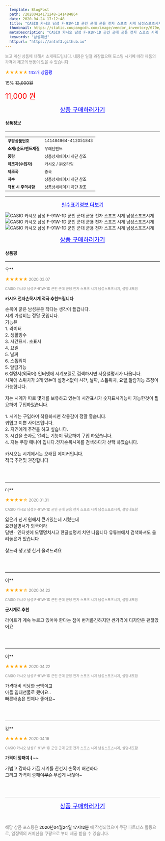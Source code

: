 ```yaml
---
  template: BlogPost
  path: /20200424171248-141484864
  date: 2020-04-24 17:12:48
  title: "CASIO 카시오 남성 F-91W-1D 군인 군대 군용 전자 스포츠 시계 남성스포츠시계"
  thumbnail: https://static.coupangcdn.com/image/vendor_inventory/679e/d2d86efe91257a2ea645c8eb6cd027ba27e9be188ebcda886b3200c1c9ae.jpg
  metaDescription: "CASIO 카시오 남성 F-91W-1D 군인 군대 군용 전자 스포츠 시계 남성스포츠시계,남성패션"
  keywords: "남성패션"
  httpurl: "https://antnf3.github.io"
---
```

  
<span style="color: #888;font-size:0.8rem">보고 계신 상품에 대해서 소개해드립니다.
내용은 일절 과장없으며 포스팅 시기에 따라 제품의 가격과 재고의 변동이 있을 수 있습니다.</span>
  
<span style="color: orange;">★★★★★</span> <span style="color: blue;font-size: 0.85rem;">142개 상품평</span>

<span style="font-size: 0.9rem">15%</span> <span style="font-size: 0.9rem">~~13,000원~~</span>

<span style="color: red;font-size: 1.5rem;">11,000 원</span>



<p align="center"><a href="http://me2.do/xUJnpLU2" style="font-size: 1.2rem; color: blue;">상품 구매하러가기</a></p>

#### 상품정보

---

|                  |                       |
| ---------------- | --------------------- |
| **<span style="font-size:0.8rem;">쿠팡상품번호</span>** | <span style="font-size:0.8rem;">141484864-412051843</span> |
| **<span style="font-size:0.8rem;">소재/순도/밴드재질</span>**    | <span style="font-size:0.8rem;">우레탄밴드</span>        |
| **<span style="font-size:0.8rem;">중량</span>**    | <span style="font-size:0.8rem;">상품상세페이지 하단 참조</span>        |
| **<span style="font-size:0.8rem;">제조자(수입자)</span>**    | <span style="font-size:0.8rem;">카시오 / ㈜오타임</span>        |
| **<span style="font-size:0.8rem;">제조국</span>**    | <span style="font-size:0.8rem;">중국</span>        |
| **<span style="font-size:0.8rem;">치수</span>**    | <span style="font-size:0.8rem;">상품상세페이지 하단 참조</span>        |
| **<span style="font-size:0.8rem;">착용 시 주의사항</span>**    | <span style="font-size:0.8rem;">상품상세페이지 하단 참조</span>        |





---

<p align="center"><a href="http://me2.do/xUJnpLU2" style="font-size: 1rem; color: blue;">필수표기정보 더보기</a></p>

![CASIO 카시오 남성 F-91W-1D 군인 군대 군용 전자 스포츠 시계 남성스포츠시계](http://thumbnail10.coupangcdn.com/thumbnails/remote/q89/image/vendor_inventory/e7ae/08f557aec1e6d7103b35883db363366048598720a0545bb82c3697494be3.jpg)
![CASIO 카시오 남성 F-91W-1D 군인 군대 군용 전자 스포츠 시계 남성스포츠시계](http://thumbnail10.coupangcdn.com/thumbnails/remote/q89/image/vendor_inventory/9183/10483aae15786f9ba4fafbf1c780445592838f99a4915a033cbe8128525e.jpg)
![CASIO 카시오 남성 F-91W-1D 군인 군대 군용 전자 스포츠 시계 남성스포츠시계](http://thumbnail7.coupangcdn.com/thumbnails/remote/q89/image/vendor_inventory/fb75/62f3823d66334ff1588aa9f20e46cb398efce8c3e3a5153da88a0b55b134.jpg)

<p align="center"><a href="http://me2.do/xUJnpLU2" style="font-size: 1.2rem; color: blue;">상품 구매하러가기</a></p>

#### 상품평
  
---
  
우**
    
<span style="color: orange;">★★★★★</span> <span style="font-size:0.8rem;color: #888;">2020.03.07</span>
    
<span style="color: #888;font-size:0.7rem">CASIO 카시오 남성 F-91W-1D 군인 군대 군용 전자 스포츠 시계 남성스포츠시계, 설명내포함</span>
    
<span style="font-size:0.85rem">**카시오 전자손목시계 적극 추천드립니다**</span>
    
<span style="font-size: 0.9rem;">손목이 굵은 남성분은 작다는 생각이 들겁니다.<br/>시계 가성비는 정말 굿입니다.<br/>기능은 <br/>1. 라이터<br/>2. 생활방수<br/>3. 시간표시. 초표시<br/>4. 요일<br/>5. 날짜<br/>6. 스톱워치<br/>5. 알람기능<br/>6.설명서(외국어) 인터넷에 시계모델로 검색하시면 사용설명서가 나옵니다. <br/>시계에 스위치가 3개 있는데 설명서없이 시간, 날짜, 스톱워치, 요일,알람기능 조정이 가능합니다.<br/><br/>저는 시계가 따로 몇개를 보유하고 있는데 시간표시가 숫자표시기능이 가능한것이 필요하여 구입하였습니다.<br/><br/>1. 시계는 구입하여 착용하시면 착용감이 정말 좋습니다.<br/>     귀엽고 이쁜 사이즈입니다.<br/>2. 지인에게 추천을 하고 싶습니다.<br/>3. 시간을 숫자로 알리는 기능이 필요하여 구입 하였습니다.<br/>4. 저는 쿠팡 매니어 입니다.전자손목시계를 검색하다가 선택 하였습니다.<br/><br/>카시오는 시계에서는 오래된 메이커입니다.<br/>적극 추천및 권장합니다</span>
    
<br>
<br>

---
  
마**
    
<span style="color: orange;">★★★★☆</span> <span style="font-size:0.8rem;color: #888;">2020.01.31</span>
    
<span style="color: #888;font-size:0.7rem">CASIO 카시오 남성 F-91W-1D 군인 군대 군용 전자 스포츠 시계 남성스포츠시계, 설명내포함</span>
    

    
<span style="font-size: 0.9rem;">얇은거 잔거 원해서 큰거있는데 시켰는데<br/>요건설명서가 외국어라<br/>답변ᆢ인터넷에 모델명치시고 한글설명서 치면 나옵니다 유튜브에서 검색하셔도 올려놓은거 있습니다<br/><br/>찾느라 생고생 한거 올려드려요</span>
    
<br>
<br>

---
  
이**
    
<span style="color: orange;">★★★★☆</span> <span style="font-size:0.8rem;color: #888;">2020.04.22</span>
    
<span style="color: #888;font-size:0.7rem">CASIO 카시오 남성 F-91W-1D 군인 군대 군용 전자 스포츠 시계 남성스포츠시계, 설명내포함</span>
    
<span style="font-size:0.85rem">**군시계로 추천**</span>
    
<span style="font-size: 0.9rem;">라이트가 계속 누르고 있어야 한다는 점이 번거롭긴하지만 싼가격에 디자안은 괜찮았어요</span>
    
<br>
<br>

---
  
이**
    
<span style="color: orange;">★★★★★</span> <span style="font-size:0.8rem;color: #888;">2020.04.22</span>
    
<span style="color: #888;font-size:0.7rem">CASIO 카시오 남성 F-91W-1D 군인 군대 군용 전자 스포츠 시계 남성스포츠시계, 설명내포함</span>
    

    
<span style="font-size: 0.9rem;">가격대비 적당한 금액이고<br/>아들 입대선물로 했어요..<br/>빠른배송은 언제나 좋아요~</span>
    
<br>
<br>

---
  
강**
    
<span style="color: orange;">★★★★★</span> <span style="font-size:0.8rem;color: #888;">2020.04.19</span>
    
<span style="color: #888;font-size:0.7rem">CASIO 카시오 남성 F-91W-1D 군인 군대 군용 전자 스포츠 시계 남성스포츠시계, 설명내포함</span>
    
<span style="font-size:0.85rem">**가격이 깡패여ㅕ~~**</span>
    
<span style="font-size: 0.9rem;">가볍고 강하다 가끔 시계를 찬건지 손목이 허전하다<br/>그리고 가격이 깡패여~~무슨~~ 무섭게 싸잖아~</span>
    
<br>
<br>


  
---
  
<p align="center"><a href="http://me2.do/xUJnpLU2" style="font-size: 1.2rem; color: blue;">상품 구매하러가기</a></p>
  
<br>
  
<span style="font-size: 0.85rem; color: #888;">해당 상품 포스팅은 <span style="color: #000;"> 2020년04월24일 17시12분 </span> 에 작성되었으며 쿠팡 파트너스 활동으로, 일정액의 커미션을 쿠팡으로 부터 제공 받을 수 있습니다.</span>